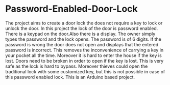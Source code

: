 # Password-Enabled-Door-Lock
The project aims to create a door lock the does not require a key to lock or unlock the door. In this project the lock of the door is password  enabled. There is a keypad  on the door.Also there is a display. The owner simply types the password and the lock opens. The password is of 6 digits. If the password is wrong the door does not open and displays that the entered password is incorrect. This removes the inconvenience of  carrying a key in your pocket all the time. Moreover it is hard to enter the house if the key is lost. Doors need to be broken in order to open if the key is lost. This is very safe as the  lock is hard to bypass. Moreover thieves could open the traditional lock with some customized key, but this is not possible in case of this password enabled lock. This is an Arduino based project. 
